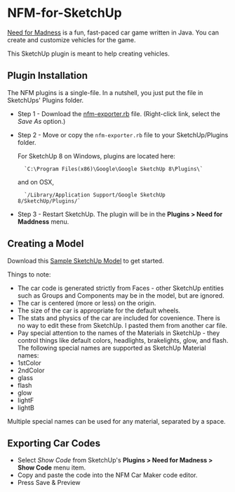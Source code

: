NFM-for-SketchUp
================

[Need for Madness](http://www.needformadness.com/developer/) is a fun, fast-paced car game written in Java. You can create and customize vehicles for the game.

This SketchUp plugin is meant to help creating vehicles.


## Plugin Installation ##

The NFM plugins is a single-file. In a nutshell, you just put the file in SketchUps' Plugins folder.

* Step 1 -
    Download the [nfm-exporter.rb](https://raw.github.com/jimfoltz/NFM-for-SketchUp/master/nfm-exporter.rb) file. (Right-click link, select the *Save  As* option.)

* Step 2 - Move or copy the `nfm-exporter.rb` file to your SketchUp/Plugins folder.

    For SketchUp 8 on Windows, plugins are located here:

        `C:\Program Files(x86)\Google\Google SketchUp 8\Plugins\`

    and on OSX,

        `/Library/Application Support/Google SketchUp 8/SketchUp/Plugins/`

* Step 3 -
    Restart SketchUp. The plugin will be in the **Plugins > Need for Maddness** menu.

## Creating a Model ##

Download this [Sample SketchUp Model](http://sketchup.google.com/3dwarehouse/details?mid=d5387a815f8e5d17990657dd2813bf44) to get started.

Things to note:

* The car code is generated strictly from Faces - other SketchUp entities such as Groups and Components may be in the model, but are ignored.
* The car is centered (more or less) on the origin.
* The size of the car is appropriate for the default wheels.
* The stats and physics of the car are included for covenience. There is no way to edit these from SketchUp. I pasted them from another car file.
* Pay special attention to the names of the Materials in SketchUp - they control things like default colors, headlights, brakelights, glow, and flash. The following special names are supported as SketchUp Material names:
 * 1stColor
 * 2ndColor
 * glass
 * flash
 * glow
 * lightF
 * lightB

Multiple special names can be used for any material, separated by a space.

## Exporting Car Codes ##

* Select *Show Code* from SketchUp's **Plugins > Need for Madness > Show Code**
menu item.
* Copy and paste the code into the NFM Car Maker code editor.
* Press Save & Preview

